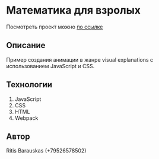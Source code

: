 # Математика для взролых

Посмотреть проект можно [по ссылке](https://ritisbarauskas.github.io/yandex-math/dist/)

## Описание 
Пример создания анимации в жанре visual explanations с использованием JavaScript и CSS.

## Технологии
1. JavaScript
2. CSS
3. HTML
4. Webpack

## Автор
Ritis Barauskas (+79526578502)